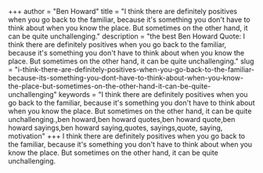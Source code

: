 +++
author = "Ben Howard"
title = "I think there are definitely positives when you go back to the familiar, because it's something you don't have to think about when you know the place. But sometimes on the other hand, it can be quite unchallenging."
description = "the best Ben Howard Quote: I think there are definitely positives when you go back to the familiar, because it's something you don't have to think about when you know the place. But sometimes on the other hand, it can be quite unchallenging."
slug = "i-think-there-are-definitely-positives-when-you-go-back-to-the-familiar-because-its-something-you-dont-have-to-think-about-when-you-know-the-place-but-sometimes-on-the-other-hand-it-can-be-quite-unchallenging"
keywords = "I think there are definitely positives when you go back to the familiar, because it's something you don't have to think about when you know the place. But sometimes on the other hand, it can be quite unchallenging.,ben howard,ben howard quotes,ben howard quote,ben howard sayings,ben howard saying,quotes, sayings,quote, saying, motivation"
+++
I think there are definitely positives when you go back to the familiar, because it's something you don't have to think about when you know the place. But sometimes on the other hand, it can be quite unchallenging.
